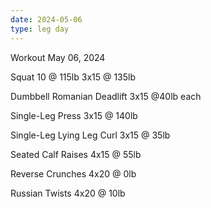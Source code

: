 ```yaml
---
date: 2024-05-06
type: leg day
---
```

Workout May 06, 2024

Squat
10 @ 115lb
3x15 @ 135lb

Dumbbell Romanian Deadlift
3x15 @40lb each

Single-Leg Press
3x15 @ 140lb

Single-Leg Lying Leg Curl
3x15 @ 35lb

Seated Calf Raises
4x15 @ 55lb

Reverse Crunches
4x20 @ 0lb

Russian Twists
4x20 @ 10lb